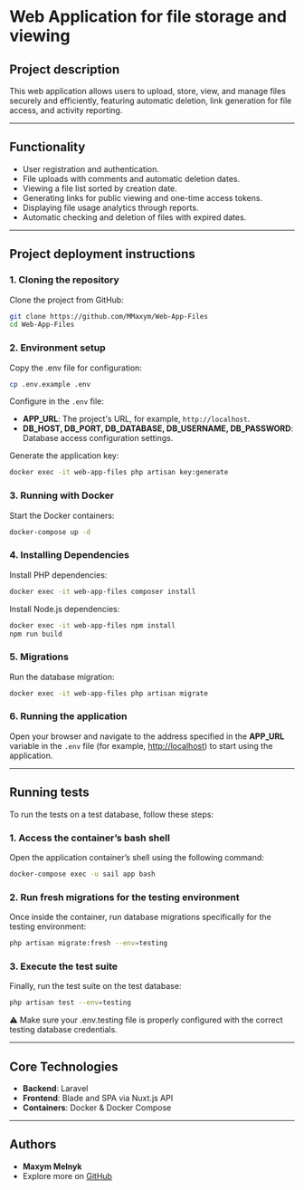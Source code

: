 
# Web Application for file storage and viewing

## Project description
This web application allows users to upload, store, view, and manage files securely and efficiently, featuring automatic deletion, link generation for file access, and activity reporting.

---

## Functionality 
- User registration and authentication.
- File uploads with comments and automatic deletion dates.
- Viewing a file list sorted by creation date.
- Generating links for public viewing and one-time access tokens.
- Displaying file usage analytics through reports.
- Automatic checking and deletion of files with expired dates. 

---

## Project deployment instructions

### 1. Cloning the repository
Clone the project from GitHub:
```bash
git clone https://github.com/MMaxym/Web-App-Files
cd Web-App-Files
```

### 2. Environment setup
Copy the .env file for configuration:
```bash
cp .env.example .env
```
Configure in the `.env` file:
- **APP_URL**: The project's URL, for example, `http://localhost`.
- **DB_HOST, DB_PORT, DB_DATABASE, DB_USERNAME, DB_PASSWORD**: Database access configuration settings.

Generate the application key:
```bash
docker exec -it web-app-files php artisan key:generate
```

### 3. Running with Docker
Start the Docker containers:
```bash
docker-compose up -d
```

### 4. Installing Dependencies
Install PHP dependencies:
```bash
docker exec -it web-app-files composer install
```
Install Node.js dependencies:
```bash         
docker exec -it web-app-files npm install
npm run build
```

### 5. Migrations
Run the database migration:
```bash
docker exec -it web-app-files php artisan migrate
```

### 6. Running the application
Open your browser and navigate to the address specified in the **APP_URL** variable in the `.env` file (for example, [http://localhost](http://localhost)) to start using the application.

---

## Running tests
To run the tests on a test database, follow these steps:

### 1. Access the container’s bash shell
Open the application container’s shell using the following command:
```bash
docker-compose exec -u sail app bash
```

### 2. Run fresh migrations for the testing environment
Once inside the container, run database migrations specifically for the testing environment:
```bash
php artisan migrate:fresh --env=testing
```

### 3. Execute the test suite
Finally, run the test suite on the test database:
```bash
php artisan test --env=testing
```

⚠️ Make sure your .env.testing file is properly configured with the correct testing database credentials.

---

## Core Technologies
- **Backend**: Laravel
- **Frontend**: Blade and SPA via Nuxt.js API
- **Containers**: Docker & Docker Compose


---

## Authors
- **Maxym Melnyk**
- Explore more on [GitHub](https://github.com/MMaxym)
